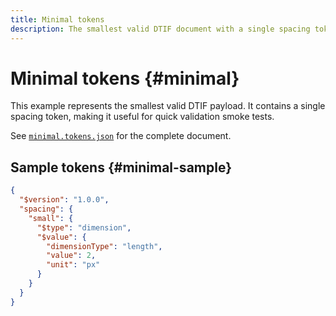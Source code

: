 ```yaml
---
title: Minimal tokens
description: The smallest valid DTIF document with a single spacing token.
---
```


# Minimal tokens {#minimal}

This example represents the smallest valid DTIF payload. It contains a single spacing token, making it useful for quick validation smoke tests.

See [`minimal.tokens.json`](https://github.com/bylapidist/dtif/blob/main/examples/minimal.tokens.json) for the complete document.

## Sample tokens {#minimal-sample}

```json dtif
{
  "$version": "1.0.0",
  "spacing": {
    "small": {
      "$type": "dimension",
      "$value": {
        "dimensionType": "length",
        "value": 2,
        "unit": "px"
      }
    }
  }
}
```
